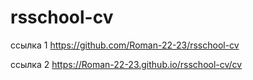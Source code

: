 # rsschool-cv

ccылка 1 https://github.com/Roman-22-23/rsschool-cv

ссылка 2 https://Roman-22-23.github.io/rsschool-cv/cv
